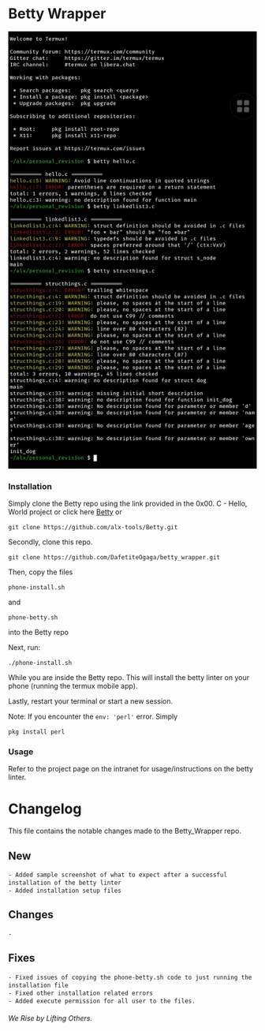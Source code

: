 # Betty Wrapper

![Sample Image](SmartSelect_20230819-233756_Termux.jpg)

### Installation

Simply clone the Betty repo using the link provided in the 0x00. C - Hello, World project or click here [Betty](https://github.com/alx-tools/Betty) or
```
git clone https://github.com/alx-tools/Betty.git
```


Secondly, clone this repo. 
```
git clone https://github.com/DafetiteOgaga/betty_wrapper.git
```
Then, copy the files
```
phone-install.sh
```
and
```
phone-betty.sh
```
into the Betty repo


Next, run:
```
./phone-install.sh
```
While you are inside the Betty repo. This will install the betty linter on your phone (running the termux mobile app).


Lastly, restart your terminal or start a new session.


Note: If you encounter the `env: 'perl'` error. Simply
```
pkg install perl
```


### Usage

Refer to the project page on the intranet for usage/instructions on the betty linter.


# Changelog
This file contains the notable changes made to the Betty_Wrapper repo.

## New
	- Added sample screenshot of what to expect after a successful installation of the betty linter
	- Added installation setup files


## Changes 
	-

## Fixes
	- Fixed issues of copying the phone-betty.sh code to just running the installation file
	- Fixed other installation related errors
    - Added execute permission for all user to the files.




###### We Rise by Lifting Others.
